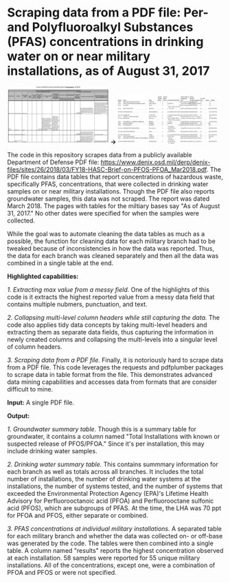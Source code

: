 <h1> Scraping data from a PDF file: Per- and Polyfluoroalkyl Substances (PFAS) concentrations in drinking water on or near military installations, as of August 31, 2017 </h1>

<img src="https://github.com/department-of-veterans-affairs/DAPM-PFAS-PACT-ACT/blob/main/2017%20PDF%20scrape/PDF%20image.PNG" width=47% height=47%>   <b> &rarr; </b>   <img src="https://github.com/department-of-veterans-affairs/DAPM-PFAS-PACT-ACT/blob/main/2017%20PDF%20scrape/all_sample_data_18%20image.PNG" width=47% height=47%>


The code in this repository scrapes data from a publicly available Department of Defense PDF file: <https://www.denix.osd.mil/derp/denix-files/sites/26/2018/03/FY18-HASC-Brief-on-PFOS-PFOA_Mar2018.pdf>. The PDF file contains data tables that report concentrations of hazardous waste, specifically PFAS, concentrations, that were collected in drinking water samples on or near military installations. Though the PDF file also reports groundwater samples, this data was not scraped. The report was dated March 2018. The pages with tables for the miltiary bases say "As of August 31, 2017." No other dates were specified for when the samples were collected. 

While the goal was to automate cleaning the data tables as much as a possible, the function for cleaning data for each military branch had to be tweaked because of inconsistencies in how the data was reported. Thus, the data for each branch was cleaned separately and then all the data was combined in a single table at the end. 


<b> Highlighted capabilities:</b>

<i> 1. Extracting max value from a messy field.</i> One of the highlights of this code is it extracts the highest reported value from a messy data field that contains multiple nubmers, punctuation, and text. 

<i>2. Collapsing multi-level column headers while still capturing the data.</i> The code also applies tidy data concepts by taking multi-level headers and extracting them as separate data fields, thus capturing the information in newly created columns and collapsing the multi-levels into a singular level of column headers.

<i>3. Scraping data from a PDF file.</i> Finally, it is notoriously hard to scrape data from a PDF file. This code leverages the requests and pdfplumber packages to scrape data in table format from the file. This demonstrates advanced data mining capabilities and accesses data from formats that are consider difficult to mine. 

<b>Input:</b> A single PDF file. 

<b>Output:</b> 

<i> 1. Groundwater summary table. </i> Though this is a summary table for groundwater, it contains a column named "Total Installations with known or suspected release of PFOS/PFOA." Since it's per installation, this may include drinking water samples. 

<i> 2. Drinking water summary table.</i> This contains summmary information for each branch as well as totals across all branches. It includes the total number of installations, the number of drinking water systems at the installations, the number of systems tested, and the number of systems that exceeded the Environmental Protection Agency (EPA)'s Lifetime Health Advisory for Perfluorooctanoic acid (PFOA) and Perfluorooctane sulfonic acid (PFOS), which are subgroups of PFAS. At the time, the LHA was 70 ppt for PFOA and PFOS, either separate or combined. 

<i> 3. PFAS concentrations at individual military installations. </i> A separated table for each military branch and whether the data was collected on- or off-base was generated by the code. The tables were then combined into a single table. A column named "results" reports the highest concentration observed at each installation. 58 samples were reported for 55 unique military installations. All of the concentrations, except one, were a combination of PFOA and PFOS or were not specified.  
